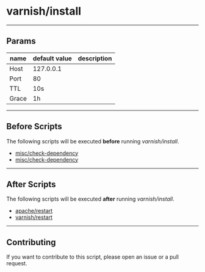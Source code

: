 # varnish/install

----

## Params

|  name  | default value  |  description  |
|  ----- | -------------  |  -----------  |
| Host | 127.0.0.1 |  |
| Port | 80 |  |
| TTL | 10s |  |
| Grace | 1h |  |

----

## Before Scripts

The following scripts will be executed **before** running *varnish/install*.

- [misc/check-dependency](http://github.com/bigband-repertoire/misc/check-dependency)
- [misc/check-dependency](http://github.com/bigband-repertoire/misc/check-dependency)

----

## After Scripts

The following scripts will be executed **after** running *varnish/install*.

- [apache/restart](http://github.com/bigband-repertoire/apache/restart)
- [varnish/restart](http://github.com/bigband-repertoire/varnish/restart)

----

## Contributing

If you want to contribute to this script, please open an issue or a pull request.
